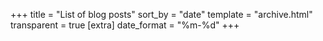 +++
title = "List of blog posts"
sort_by = "date"
template = "archive.html"
transparent = true
[extra]
date_format = "%m-%d"
+++
